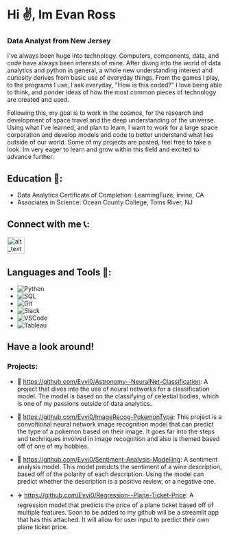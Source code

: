 # Hi ✌️, Im Evan Ross
### Data Analyst from New Jersey
I've always been huge into technology. Computers, components, data, and code have always been interests of mine. After diving into the world of data analytics and python in general, a whole new understanding interest and curiosity derives from basic use of everyday things. From the games I play, to the programs I use, I ask everyday, "How is this coded?" I love being able to think, and ponder ideas of how the most common pieces of technology are created and used. 

Following this, my goal is to work in the cosmos, for the research and development of space travel and the deep understanding of the universe. Using what I've learned, and plan to learn, I want to work for a large space corporation and develop models and code to better understand what lies outside of our world. Some of my projects are posted, feel free to take a look. Im very eager to learn and grow within this field and excited to advance further.

## Education 📜:
- Data Analytics Certificate of Completion: LearningFuze, Irvine, CA
- Associates in Science: Ocean County College, Toms River, NJ

## Connect with me 📞:
[<img alt="alt_text" width="40px" src="https://upload.wikimedia.org/wikipedia/commons/c/ca/LinkedIn_logo_initials.png">](https://www.linkedin.com/in/evan-ross2003/)

## Languages and Tools 🔨:
- ![Python](https://img.shields.io/badge/-Python-blue?logo=python&logoColor=white)
- ![SQL](https://img.shields.io/badge/-SQL-003B57?logo=microsoftsqlserver&logoColor=white)
- ![Git](https://img.shields.io/badge/-Git-F05032?logo=git&logoColor=white)
- ![Slack](https://img.shields.io/badge/-Slack-4A154B?logo=slack&logoColor=white)
- ![VSCode](https://img.shields.io/badge/-VSCode-007ACC?logo=visualstudiocode&logoColor=white)
- ![Tableau](https://img.shields.io/badge/-Tableau-E97627?logo=tableau&logoColor=white)
    
## Have a look around! 
### Projects:
- 🌌 https://github.com/Evvi0/Astronomy--NeuralNet-Classification: A project that dives into the use of neural networks for a classification model. The model is based on the classifying of celestial bodies, which is one of my passions outside of data analytics.

- 👻 https://github.com/Evvi0/ImageRecog-PokemonType: This project is a convoltional neural network image recognition model that can predict the type of a pokemon based on their image. It goes far into the steps and techniques involved in image recognition and also is themed based off of one of my hobbies.

- 🍷  https://github.com/Evvi0/Sentiment-Analysis-Modelling: A sentiment analysis model. This model preidcts the sentiment of a wine description, based off of the polarity of each description. Using the model can predict whether the description is a positive review, or a negative one.

- ✈️ https://github.com/Evvi0/Regression--Plane-Ticket-Price: A regression model that predicts the price of a plane ticket based off of multiple features. Soon to be added to my github will be a streamlit app that has this attached. It will allow for user input to predict their own plane ticket price.
